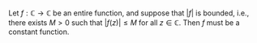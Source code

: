 Let $f: \mathbb{C} \to \mathbb{C}$ be an entire function, and suppose that $|f|$ is bounded, i.e., there exists $M > 0$ such that $|f(z)| \leq M$ for all $z \in \mathbb{C}$. Then $f$ must be a constant function.
